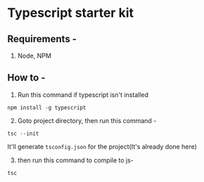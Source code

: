 # Typescript starter kit 

## Requirements - 
1. Node, NPM

## How to - 

1. Run this command if typescript isn't installed
```shell
npm install -g typescript
```
2. Goto project directory, then run this command - 

```shell
tsc --init
```
It'll generate ```tsconfig.json``` for the project(It's already done here)

3. then run this command to compile to js- 

```shell
tsc
```